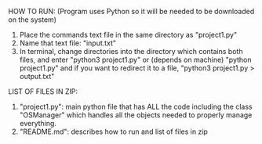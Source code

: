 HOW TO RUN:
(Program uses Python so it will be needed to be downloaded
on the system)
1) Place the commands text file in the same directory as "project1.py"
2) Name that text file: "input.txt"
3)  In terminal, change directories into the directory 
    which contains both files, and 
    enter "python3 project1.py" or (depends on machine)
    "python project1.py" and if you want to redirect it 
    to a file, "python3 project1.py > output.txt"

LIST OF FILES IN ZIP:
1) "project1.py": main python file that has ALL the code
    including the class "OSManager" which handles all the objects
    needed to properly manage everything.
2) "README.md": describes how to run and list of files in zip
